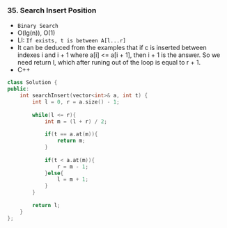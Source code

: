 ### 35. Search Insert Position
* `Binary Search`
* O(lg(n)), O(1)
* LI: `If exists, t is between A[l...r]`
* It can be deduced from the examples that if c is inserted between indexes i and i + 1 where a[i] <= a[i + 1], then i + 1 is the answer. So we need return l, which after runing out of the loop is equal to r + 1.
* C++
```cpp
class Solution {
public:
    int searchInsert(vector<int>& a, int t) {
        int l = 0, r = a.size() - 1;
        
        while(l <= r){
            int m = (l + r) / 2;
            
            if(t == a.at(m)){
                return m;
            }
            
            if(t < a.at(m)){
                r = m - 1;
            }else{
                l = m + 1;
            }
        }
        
        return l;
    }
};
```
